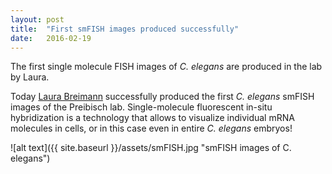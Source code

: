 ```yaml
---
layout: post
title:  "First smFISH images produced successfully"
date:   2016-02-19    
---
```


The first single molecule FISH images of *C. elegans* are produced in the lab by Laura.

Today [Laura Breimann](https://preibischlab.github.io/preibisch-labsite/members/#laura) successfully produced the first *C. elegans* smFISH images of the Preibisch lab. Single-molecule fluorescent in-situ hybridization is a technology that allows to visualize individual mRNA molecules in cells, or in this case even in entire *C. elegans* embryos!

![alt text]({{ site.baseurl }}/assets/smFISH.jpg "smFISH images of C. elegans")
